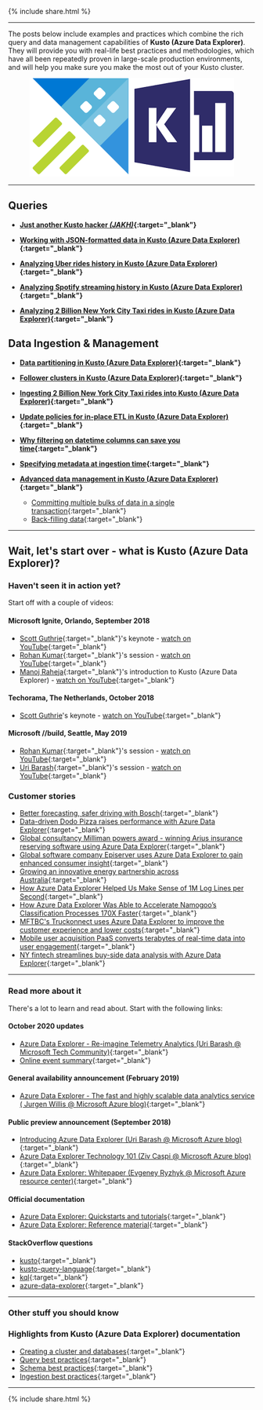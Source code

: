 {% include  share.html %}

---

The posts below include examples and practices which combine the rich query and data management capabilities of **Kusto (Azure Data Explorer)**.
They will provide you with real-life best practices and methodologies, which have all been repeatedly proven in large-scale production environments,
and will help you make sure you make the most out of your Kusto cluster.

<p align="center">
  <img src="resources/images/adx-logo.png">
</p>

---

## **Queries**

- **[Just another Kusto hacker *(JAKH)*](blog-posts/jakh.md){:target="_blank"}**

- **[Working with JSON-formatted data in Kusto (Azure Data Explorer)](blog-posts/working-with-json-formatted-data.md){:target="_blank"}**

- **[Analyzing Uber rides history in Kusto (Azure Data Explorer)](blog-posts/analyzing-uber-rides-history.md){:target="_blank"}**

- **[Analyzing Spotify streaming history in Kusto (Azure Data Explorer)](blog-posts/analyzing-spotify-streaming-history.md){:target="_blank"}**

- **[Analyzing 2 Billion New York City Taxi rides in Kusto (Azure Data Explorer)](blog-posts/analyzing-nyc-taxi-rides.md){:target="_blank"}**

## **Data Ingestion & Management**

- **[Data partitioning in Kusto (Azure Data Explorer)](blog-posts/data-partitioning.md){:target="_blank"}**

- **[Follower clusters in Kusto (Azure Data Explorer)](blog-posts/follower-cluster.md){:target="_blank"}**

- **[Ingesting 2 Billion New York City Taxi rides into Kusto (Azure Data Explorer)](blog-posts/ingesting-nyc-taxi-rides.md){:target="_blank"}**

- **[Update policies for in-place ETL in Kusto (Azure Data Explorer)](blog-posts/update-policies.md){:target="_blank"}**

- **[Why filtering on datetime columns can save you time](blog-posts/datetime-columns.md){:target="_blank"}**

- **[Specifying metadata at ingestion time](blog-posts/ingestion-time-metadata.md){:target="_blank"}**

- **[Advanced data management in Kusto (Azure Data Explorer)](blog-posts/advanced-data-management.md){:target="_blank"}**
  - [Committing multiple bulks of data in a single transaction](blog-posts/advanced-data-management.md#committing-multiple-bulks-of-data-in-a-single-transaction){:target="_blank"}
  - [Back-filling data](blog-posts/advanced-data-management.md#back-filling-data){:target="_blank"}

---

## **Wait, let's start over - what is Kusto (Azure Data Explorer)?**

### **Haven't seen it in action yet?**

Start off with a couple of videos:

#### **Microsoft Ignite, Orlando, September 2018**

- [Scott Guthrie](https://www.linkedin.com/in/guthriescott){:target="_blank"}'s keynote - [watch on YouTube](https://www.youtube.com/watch?v=xnmBu4oh7xk&t=1h08m12s){:target="_blank"}
- [Rohan Kumar](https://www.linkedin.com/in/rohankumar){:target="_blank"}'s session - [watch on YouTube](https://www.youtube.com/watch?v=ZaiM89Z01r0&t=58m0s){:target="_blank"}
- [Manoj Raheja](https://www.linkedin.com/in/manoj-raheja-a02b2b32){:target="_blank"}'s introduction to Kusto (Azure Data Explorer) - [watch on YouTube](https://www.youtube.com/watch?v=GT4C84yrb68){:target="_blank"}

#### **Techorama, The Netherlands, October 2018**

- [Scott Guthrie](https://www.linkedin.com/in/guthriescott)'s keynote - [watch on YouTube](https://www.youtube.com/watch?v=YTWewM_UMOk&feature=youtu.be&t=3074){:target="_blank"}

#### **Microsoft //build, Seattle, May 2019**

- [Rohan Kumar](https://www.linkedin.com/in/rohankumar){:target="_blank"}'s session - [watch on YouTube](https://youtu.be/Fjfvz1HToek?t=2758){:target="_blank"}
- [Uri Barash](https://www.linkedin.com/in/uri-barash-7820594/){:target="_blank"}'s session - [watch on YouTube](https://youtu.be/chVFAGX8IYQ){:target="_blank"}

### **Customer stories**

- [Better forecasting, safer driving with Bosch](https://customers.microsoft.com/en-us/story/816933-bosch-automotive-azure-germany){:target="_blank"}
- [Data-driven Dodo Pizza raises performance with Azure Data Explorer](https://customers.microsoft.com/en-us/story/851838-dodo-pizza-consumer-goods-azure-en-russia){:target="_blank"}
- [Global consultancy Milliman powers award - winning Arius insurance reserving software using Azure Data Explorer](https://customers.microsoft.com/en-us/story/842088-milliman-insurance-azure-en-united-states){:target="_blank"}
- [Global software company Episerver uses Azure Data Explorer to gain enhanced consumer insight](https://customers.microsoft.com/en-us/story/817285-episerver-professional-services-azure-sweden){:target="_blank"}
- [Growing an innovative energy partnership across Australia](https://customers.microsoft.com/en-us/story/847171-agl-energy-azure-en-australia){:target="_blank"}
- [How Azure Data Explorer Helped Us Make Sense of 1M Log Lines per Second](https://engineering.taboola.com/azure-data-explorer-helped-us-make-sense-1m-log-lines-per-second/){:target="_blank"}
- [How Azure Data Explorer Was Able to Accelerate Namogoo’s Classification Processes 170X Faster](https://www.namogoo.com/blog/our-technology/how-azure-data-explorer-accelerates-namogoos-classification-processes-170x-faster/){:target="_blank"}
- [MFTBC's Truckonnect uses Azure Data Explorer to improve the customer experience and lower costs](https://customers.microsoft.com/en-us/story/850967-mitsubishi-fuso-automotive-azure){:target="_blank"}
- [Mobile user acquisition PaaS converts terabytes of real-time data into user engagement](https://customers.microsoft.com/en-us/story/816542-zoomd-technologies-azure-professional-services-israel-en){:target="_blank"}
- [NY fintech streamlines buy-side data analysis with Azure Data Explorer](https://customers.microsoft.com/en-us/story/825356-financial-fabric-banking-and-capital-markets-azure-powerbi-en-united-states){:target="_blank"}

---

### **Read more about it**

There's a lot to learn and read about. Start with the following links:

#### **October 2020 updates**

- [Azure Data Explorer - Re-imagine Telemetry Analytics (Uri Barash @ Microsoft Tech Community)](https://techcommunity.microsoft.com/t5/azure-data-explorer/azure-data-explorer-reimagine-telemetry-analytics/ba-p/1777362){:target="_blank"}
- [Online event summary](https://techcommunity.microsoft.com/t5/azure-data-explorer/azure-data-explorer-online-event-october-14-event-summary/ba-p/1793662){:target="_blank"}

#### **General availability announcement (February 2019)**

- [Azure Data Explorer - The fast and highly scalable data analytics service (
Jurgen Willis @ Microsoft Azure blog)](https://azure.microsoft.com/en-us/blog/individually-great-collectively-unmatched-announcing-updates-to-3-great-azure-data-services/){:target="_blank"}

#### **Public preview announcement (September 2018)**

- [Introducing Azure Data Explorer (Uri Barash @ Microsoft Azure blog)](https://azure.microsoft.com/en-us/blog/introducing-azure-data-explorer){:target="_blank"}
- [Azure Data Explorer Technology 101 (Ziv Caspi @ Microsoft Azure blog)](https://azure.microsoft.com/en-us/blog/azure-data-explorer-technology-101){:target="_blank"}
- [Azure Data Explorer: Whitepaper (Evgeney Ryzhyk @ Microsoft Azure resource center)](https://azure.microsoft.com/en-us/resources/azure-data-explorer){:target="_blank"}

#### **Official documentation**

- [Azure Data Explorer: Quickstarts and tutorials](https://docs.microsoft.com/en-us/azure/data-explorer){:target="_blank"}
- [Azure Data Explorer: Reference material](https://docs.microsoft.com/en-us/azure/data-explorer/kusto/query/){:target="_blank"}

#### **StackOverflow questions**

- [kusto](https://stackoverflow.com/questions/tagged/kusto){:target="_blank"}
- [kusto-query-language](https://stackoverflow.com/questions/tagged/kusto-query-language){:target="_blank"}
- [kql](https://stackoverflow.com/questions/tagged/kql){:target="_blank"}
- [azure-data-explorer](https://stackoverflow.com/questions/tagged/azure-data-explorer){:target="_blank"}

---

### **Other stuff you should know**

### **Highlights from Kusto (Azure Data Explorer) documentation**

- [Creating a cluster and databases](https://docs.microsoft.com/en-us/azure/data-explorer/create-cluster-database-portal){:target="_blank"}
- [Query best practices](https://docs.microsoft.com/en-us/azure/kusto/query/best-practices){:target="_blank"}
- [Schema best practices](https://docs.microsoft.com/en-us/azure/data-explorer/kusto/management/management-best-practices){:target="_blank"}
- [Ingestion best practices](https://docs.microsoft.com/en-us/azure/kusto/api/netfx/kusto-ingest-best-practices){:target="_blank"}

---

{% include  share.html %}
